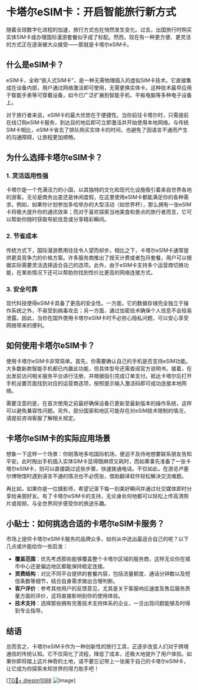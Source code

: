 # 卡塔尔eSIM卡：开启智能旅行新方式

随着全球数字化进程的加速，旅行方式也在悄然发生变化。过去，出国旅行时购买实体SIM卡或办理国际漫游套餐似乎成了标配。然而，现在有一种更方便、更灵活的方式正在逐渐被大众接受——那就是卡塔尔eSIM卡。

## 什么是eSIM卡？

eSIM卡，全称“嵌入式SIM卡”，是一种无需物理插入的虚拟SIM卡技术。它直接集成在设备内部，用户通过网络激活即可使用，无需更换实体卡。这种技术最早应用于智能手表等可穿戴设备，如今已广泛扩展到智能手机、平板电脑等多种电子设备上。

对于旅行者来说，eSIM卡的最大优势在于便捷性。当你前往卡塔尔时，只需提前在线订购eSIM卡服务，到达目的地后即可立即激活并开始使用本地网络。与传统SIM卡相比，eSIM卡省去了排队购买实体卡的时间，也避免了因语言不通而产生的沟通障碍，让旅程更加顺畅。

## 为什么选择卡塔尔eSIM卡？

### 1. 灵活适用性强

卡塔尔是一个充满活力的小国，以其独特的文化和现代化设施吸引着来自世界各地的游客。无论是商务出差还是休闲度假，在这里使用eSIM卡都能满足你的各种需求。例如，如果你计划参加多哈举办的大型活动（如世界杯），那么拥有一张eSIM卡将极大提升你的通讯效率；而对于喜欢探索当地美食和景点的旅行者而言，它可以帮助你随时获取导航信息或分享精彩瞬间。

### 2. 节省成本

传统方式下，国际漫游费用往往令人望而却步。相比之下，卡塔尔eSIM卡通常提供更具竞争力的价格方案。许多服务商推出了按天计费或者包月套餐，用户可以根据实际需要灵活选择适合自己的选项。此外，由于eSIM卡支持多个运营商切换功能，在某些情况下还可以帮助你找到性价比更高的网络连接方式。

### 3. 安全可靠

现代科技使得eSIM卡具备了更高的安全性。一方面，它的数据存储完全独立于操作系统之外，不易受到病毒攻击；另一方面，通过加密技术确保个人信息不会轻易泄露。因此，当你在国外使用卡塔尔eSIM卡时不必担心隐私问题，可以安心享受网络带来的便利。

## 如何使用卡塔尔eSIM卡？

使用卡塔尔eSIM卡非常简单。首先，你需要确认自己的手机是否支持eSIM功能。大多数新款智能手机都已内置此功能，但具体型号还需查阅官方说明书。接着，在出发前访问相关服务平台进行注册，并根据指引完成订单支付。抵达卡塔尔后打开手机设置页面找到对应的运营商选项，按照提示输入激活码即可成功连接本地网络。

需要注意的是，在首次使用之前最好确保设备已更新至最新版本的操作系统，这样可以避免兼容性问题。另外，部分国家和地区可能存在对eSIM技术限制的情况，请提前咨询客服了解相关规定。

## 卡塔尔eSIM卡的实际应用场景

想象一下这样一个场景：你刚落地多哈国际机场，便迫不及待地想要联系朋友告知平安。此时掏出手机插入实体SIM卡显得既麻烦又耗时，而如果事先准备了一张卡塔尔eSIM卡，则可以直接跳过这些步骤，快速拨通电话。不仅如此，在游览卢塞尔博物馆时遇到语言不通的情况也不必慌张，借助翻译软件轻松解决交流难题。

再比如，如果你是一位摄影师，希望记录下每一刻美好瞬间并通过社交媒体即时分享给亲朋好友。有了卡塔尔eSIM卡的支持，无论身处何地都可以轻松上传高清照片或视频，与全世界同步感受你的旅途乐趣。

## 小贴士：如何挑选合适的卡塔尔eSIM卡服务？

市场上提供卡塔尔eSIM卡服务的品牌众多，如何从中选出最适合自己的呢？以下几点或许能给你一些启发：

- **覆盖范围**：优先考虑那些能够覆盖整个卡塔尔区域的服务商，这样无论你在城市中心还是偏远地区都能保持稳定连接。
- **资费结构**：对比不同平台提供的套餐内容，包括流量额度、通话分钟数以及短信条数等细节，结合自身需求做出合理判断。
- **客户评价**：参考其他用户的反馈意见，尤其是关于客服响应速度及售后服务质量方面的评价，这将直接影响到你的使用体验。
- **技术支持**：选择那些拥有完善技术支持体系的企业，一旦出现问题能够及时得到专业指导。

## 结语

总而言之，卡塔尔eSIM卡作为一种创新性的旅行工具，正逐步改变人们对于跨境通信的传统认知。它不仅简化了流程，降低了成本，还极大地提升了用户体验。如果你即将踏上这片神奇的土地，请不要忘记带上一张属于自己的卡塔尔eSIM卡，让它成为你探索未知世界的得力助手吧！

[[TG💪+ @esim1088](https://t.me/s/esim1088) ![Image](https://i.postimg.cc/4NQfJmqS/Snipaste-2025-05-13-00-14-12.png)]